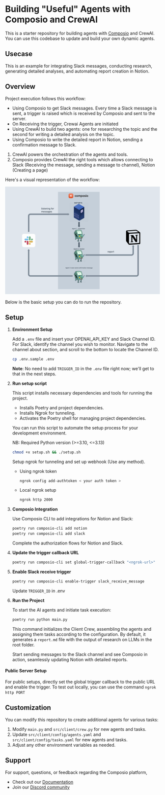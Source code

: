 # Building "Useful" Agents with Composio and CrewAI

This is a starter repository for building agents with [Composio](composio.dev) and CrewAI. You can use this codebase to update and build your own dynamic agents.

## Usecase

This is an example for integrating Slack messages, conducting research, generating detailed analyses, and automating report creation in Notion.

## Overview

Project execution follows this workflow:

- Using Composio to get Slack messages. Every time a Slack message is sent, a trigger is raised which is received by Composio and sent to the server.
- On Receiving the trigger, Crewai Agents are initiated
- Using CrewAI to build two agents: one for researching the topic and the second for writing a detailed analysis on the topic.
- Using Composio to write the detailed report in Notion, sending a confirmation message to Slack.

1. CrewAI powers the orchestration of the agents and tools.
2. Composio provides CrewAI the right tools which allows connecting to Slack (Receiving the message, sending a message to channel), Notion (Creating a page)

Here's a visual representation of the workflow:

![Composio Image Diagram](assets/work_flow.png)

Below is the basic setup you can do to run the repository.

## Setup

1. **Environment Setup**

   Add a `.env` file and insert your OPENAI_API_KEY and Slack Channel ID.
   For Slack, identify the channel you wish to monitor. Navigate to the channel about section, and scroll to the bottom to locate the Channel ID.

   ```bash
   cp .env.sample .env
   ```

   **Note**: No need to add `TRIGGER_ID` in the `.env` file right now; we'll get to that in the next steps.

2. **Run setup script**

   This script installs necessary dependencies and tools for running the project.

   - Installs Poetry and project dependencies.
   - Installs Ngrok for tunneling.
   - Activates the Poetry shell for managing project dependencies.

   You can run this script to automate the setup process for your development environment.

   NB: Required Python version (>=3.10, <=3.13)

   ```bash
   chmod +x setup.sh && ./setup.sh
   ```

   Setup ngrok for tunneling and set up webhook (Use any method).

   - Using ngrok token
     ```bash
     ngrok config add-authtoken < your auth token >
     ```
   - Local ngrok setup
     ```bash
     ngrok http 2000
     ```

3. **Composio Integration**

   Use Composio CLI to add integrations for Notion and Slack:

   ```bash
   poetry run composio-cli add notion
   poetry run composio-cli add slack
   ```

   Complete the authorization flows for Notion and Slack.

4. **Update the trigger callback URL**

   ```bash
   poetry run composio-cli set global-trigger-callback "<ngrok-url>"
   ```

5. **Enable Slack receive trigger**

   ```bash
   poetry run composio-cli enable-trigger slack_receive_message
   ```

   Update `TRIGGER_ID` in .env

6. **Run the Project**

   To start the AI agents and initiate task execution:

   ```bash
   poetry run python main.py
   ```

   This command initializes the Client Crew, assembling the agents and assigning them tasks according to the configuration.
   By default, it generates a `report.md` file with the output of research on LLMs in the root folder.

   Start sending messages to the Slack channel and see Composio in action, seamlessly updating Notion with detailed reports.

#### Public Server Setup

For public setups, directly set the global trigger callback to the public URL and enable the trigger. To test out locally,
you can use the command `ngrok http PORT`

## Customization

You can modify this repository to create additional agents for various tasks:

1. Modify `main.py` and `src/client/crew.py` for new agents and tasks.
2. Update `src/client/config/agents.yaml` and `src/client/config/tasks.yaml` for new agents and tasks.
3. Adjust any other environment variables as needed.

## Support

For support, questions, or feedback regarding the Composio platform,

- Check out our [Documentation](https://docs.composio.dev)
- Join our [Discord community](https://discord.gg/xwT747R7NE)
